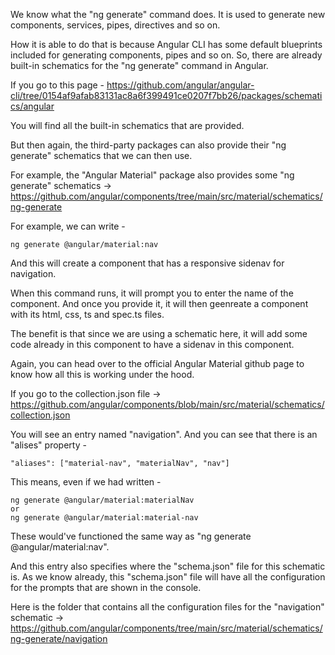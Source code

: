 We know what the "ng generate" command does. It is used to generate new components, services, pipes, directives and so on.

How it is able to do that is because Angular CLI has some default blueprints included for generating components, pipes and so on. So, there are already built-in schematics for the "ng generate" command in Angular.

If you go to this page - https://github.com/angular/angular-cli/tree/0154af9afab83131ac8a6f399491ce0207f7bb26/packages/schematics/angular

You will find all the built-in schematics that are provided.

But then again, the third-party packages can also provide their "ng generate" schematics that we can then use.

For example, the "Angular Material" package also provides some "ng generate" schematics -> https://github.com/angular/components/tree/main/src/material/schematics/ng-generate

For example, we can write -

    ng generate @angular/material:nav

And this will create a component that has a responsive sidenav for navigation. 

When this command runs, it will prompt you to enter the name of the component. And once you provide it, it will then geenreate a component with its html, css, ts and spec.ts files.

The benefit is that since we are using a schematic here, it will add some code already in this component to have a sidenav in this component.

Again, you can head over to the official Angular Material github page to know how all this is working under the hood.

If you go to the collection.json file -> https://github.com/angular/components/blob/main/src/material/schematics/collection.json

You will see an entry named "navigation". And you can see that there is an "alises" property -

    "aliases": ["material-nav", "materialNav", "nav"]

This means, even if we had written - 

    ng generate @angular/material:materialNav
    or
    ng generate @angular/material:material-nav

These would've functioned the same way as "ng generate @angular/material:nav".

And this entry also specifies where the "schema.json" file for this schematic is. As we know already, this "schema.json" file will have all the configuration for the prompts that are shown in the console.

Here is the folder that contains all the configuration files for the "navigation" schematic -> https://github.com/angular/components/tree/main/src/material/schematics/ng-generate/navigation

